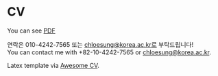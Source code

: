 # CV

You can see [PDF](https://raw.githubusercontent.com/chloesung/CV/master/Youji_s_CV.pdf)

연락은 010-4242-7565 또는 chloesung@korea.ac.kr로 부탁드립니다!  
You can contact me with +82-10-4242-7565 or chloesung@korea.ac.kr.  

Latex template via [Awesome CV](https://github.com/posquit0/Awesome-CV).
